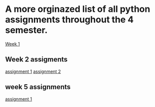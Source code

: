 # A more orginazed list of all python assignments throughout the 4 semester. 

[Week 1](https://github.com/dechavez4/Python_handin_assignments/blob/master/python%20first%20assignment.ipynb)

## Week 2 assigments
[assignment 1](https://github.com/dechavez4/Python_handin_assignments/blob/master/week%202/python_second_assignment.py)
[assignment 2](https://github.com/dechavez4/Python_handin_assignments/blob/master/week%202/utils.py)

## week 5 assignments
[assignment 1](https://github.com/dechavez4/Python_handin_assignments/blob/master/week_5/answers_for_week_5_as_1)
